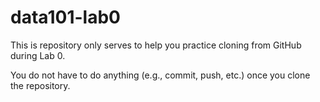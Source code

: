 # data101-lab0

This is repository only serves to help you practice cloning from GitHub during Lab 0.

You do not have to do anything (e.g., commit, push, etc.) once you clone the repository.
